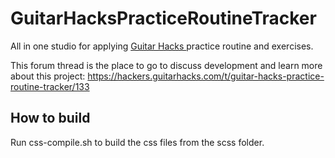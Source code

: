 
# GuitarHacksPracticeRoutineTracker
All in one studio for applying [Guitar Hacks ](https://www.guitarhacks.com)practice routine and exercises.

This forum thread is the place to go to discuss development and learn more about this project:
https://hackers.guitarhacks.com/t/guitar-hacks-practice-routine-tracker/133

## How to build

Run css-compile.sh to build the css files from the scss folder.

